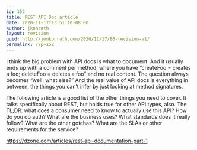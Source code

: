 ```yaml
---
id: 152
title: REST API Doc article
date: 2020-11-17T13:51:10-08:00
author: jkonrath
layout: revision
guid: http://jonkonrath.com/2020/11/17/80-revision-v1/
permalink: /?p=152
---
```

I think the big problem with API docs is what to document. And it usually ends up with a comment per method, where you have &#8220;createFoo = creates a foo; deleteFoo = deletes a foo&#8221; and no real content. The question always becomes &#8220;well, what else?&#8221; And the real value of API docs is everything in between, the things you can&#8217;t infer by just looking at method signatures.

The following article is a good list of the other things you need to cover. It talks specifically about REST, but holds true for other API types, also. The TL;DR: what does a consumer need to know to actually use this API? How do you do auth? What are the business uses? What standards does it really follow? What are the other gotchas? What are the SLAs or other requirements for the service?

<a href="https://dzone.com/articles/rest-api-documentation-part-1" target="_blank" rel="noopener noreferrer">https://dzone.com/articles/rest-api-documentation-part-1</a>